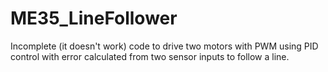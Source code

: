 # ME35_LineFollower
Incomplete (it doesn't work) code to drive two motors with PWM using PID control with error calculated from two sensor inputs to follow a line.
